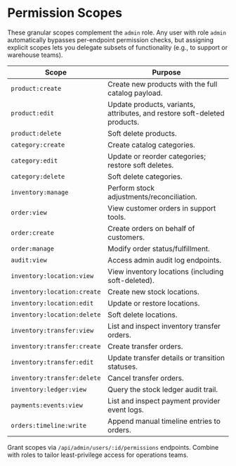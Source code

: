# Permission Scopes

These granular scopes complement the `admin` role. Any user with role `admin` automatically bypasses per-endpoint permission checks, but assigning explicit scopes lets you delegate subsets of functionality (e.g., to support or warehouse teams).

| Scope | Purpose |
| --- | --- |
| `product:create` | Create new products with the full catalog payload. |
| `product:edit` | Update products, variants, attributes, and restore soft-deleted products. |
| `product:delete` | Soft delete products. |
| `category:create` | Create catalog categories. |
| `category:edit` | Update or reorder categories; restore soft deletes. |
| `category:delete` | Soft delete categories. |
| `inventory:manage` | Perform stock adjustments/reconciliation. |
| `order:view` | View customer orders in support tools. |
| `order:create` | Create orders on behalf of customers. |
| `order:manage` | Modify order status/fulfillment. |
| `audit:view` | Access admin audit log endpoints. |
| `inventory:location:view` | View inventory locations (including soft-deleted). |
| `inventory:location:create` | Create new stock locations. |
| `inventory:location:edit` | Update or restore locations. |
| `inventory:location:delete` | Soft delete locations. |
| `inventory:transfer:view` | List and inspect inventory transfer orders. |
| `inventory:transfer:create` | Create transfer orders. |
| `inventory:transfer:edit` | Update transfer details or transition statuses. |
| `inventory:transfer:delete` | Cancel transfer orders. |
| `inventory:ledger:view` | Query the stock ledger audit trail. |
| `payments:events:view` | List and inspect payment provider event logs. |
| `orders:timeline:write` | Append manual timeline entries to orders. |

Grant scopes via `/api/admin/users/:id/permissions` endpoints. Combine with roles to tailor least-privilege access for operations teams.
